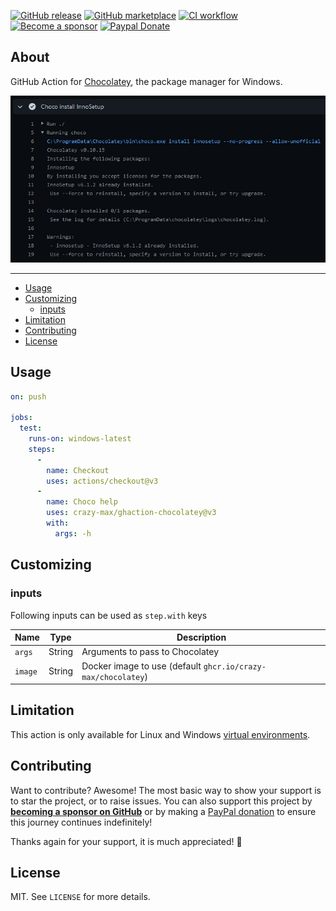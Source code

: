 [![GitHub release](https://img.shields.io/github/release/crazy-max/ghaction-chocolatey.svg?style=flat-square)](https://github.com/crazy-max/ghaction-chocolatey/releases/latest)
[![GitHub marketplace](https://img.shields.io/badge/marketplace-chocolatey--action-blue?logo=github&style=flat-square)](https://github.com/marketplace/actions/chocolatey-action)
[![CI workflow](https://img.shields.io/github/actions/workflow/status/crazy-max/ghaction-chocolatey/ci.yml?branch=master&label=ci&logo=github&style=flat-square)](https://github.com/crazy-max/ghaction-chocolatey/actions?workflow=ci)
[![Become a sponsor](https://img.shields.io/badge/sponsor-crazy--max-181717.svg?logo=github&style=flat-square)](https://github.com/sponsors/crazy-max)
[![Paypal Donate](https://img.shields.io/badge/donate-paypal-00457c.svg?logo=paypal&style=flat-square)](https://www.paypal.me/crazyws)

## About

GitHub Action for [Chocolatey](https://chocolatey.org/), the package manager for Windows.

![GitHub Action for Chocolatey](.github/ghaction-chocolatey.png)

___

* [Usage](#usage)
* [Customizing](#customizing)
  * [inputs](#inputs)
* [Limitation](#limitation)
* [Contributing](#contributing)
* [License](#license)

## Usage

```yaml
on: push

jobs:
  test:
    runs-on: windows-latest
    steps:
      -
        name: Checkout
        uses: actions/checkout@v3
      -
        name: Choco help
        uses: crazy-max/ghaction-chocolatey@v3
        with:
          args: -h
```

## Customizing

### inputs

Following inputs can be used as `step.with` keys

| Name    | Type   | Description                                                  |
|---------|--------|--------------------------------------------------------------|
| `args`  | String | Arguments to pass to Chocolatey                              |
| `image` | String | Docker image to use (default `ghcr.io/crazy-max/chocolatey`) |

## Limitation

This action is only available for Linux and Windows
[virtual environments](https://help.github.com/en/articles/virtual-environments-for-github-actions#supported-virtual-environments-and-hardware-resources).

## Contributing

Want to contribute? Awesome! The most basic way to show your support is to star
the project, or to raise issues. You can also support this project by [**becoming a sponsor on GitHub**](https://github.com/sponsors/crazy-max)
or by making a [PayPal donation](https://www.paypal.me/crazyws) to ensure this
journey continues indefinitely!

Thanks again for your support, it is much appreciated! :pray:

## License

MIT. See `LICENSE` for more details.
